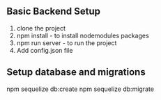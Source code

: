 Basic Backend Setup
------------------
1. clone the project
2. npm install - to install nodemodules packages
3. npm run server - to run the project
4. Add config.json file

Setup database and migrations
------------------------------
npm sequelize db:create
npm sequelize db:migrate